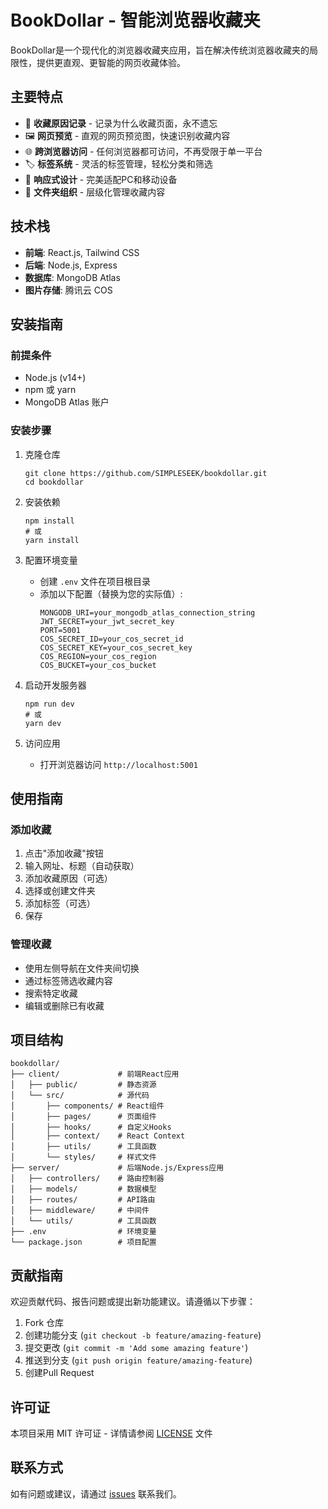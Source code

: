 # BookDollar - 智能浏览器收藏夹

BookDollar是一个现代化的浏览器收藏夹应用，旨在解决传统浏览器收藏夹的局限性，提供更直观、更智能的网页收藏体验。

## 主要特点

- 📝 **收藏原因记录** - 记录为什么收藏页面，永不遗忘
- 🖼️ **网页预览** - 直观的网页预览图，快速识别收藏内容
- 🌐 **跨浏览器访问** - 任何浏览器都可访问，不再受限于单一平台
- 🏷️ **标签系统** - 灵活的标签管理，轻松分类和筛选
- 📱 **响应式设计** - 完美适配PC和移动设备
- 📂 **文件夹组织** - 层级化管理收藏内容

## 技术栈

- **前端**: React.js, Tailwind CSS
- **后端**: Node.js, Express
- **数据库**: MongoDB Atlas
- **图片存储**: 腾讯云 COS

## 安装指南

### 前提条件

- Node.js (v14+)
- npm 或 yarn
- MongoDB Atlas 账户

### 安装步骤

1. 克隆仓库
   ```
   git clone https://github.com/SIMPLESEEK/bookdollar.git
   cd bookdollar
   ```

2. 安装依赖
   ```
   npm install
   # 或
   yarn install
   ```

3. 配置环境变量
   - 创建 `.env` 文件在项目根目录
   - 添加以下配置（替换为您的实际值）:
     ```
     MONGODB_URI=your_mongodb_atlas_connection_string
     JWT_SECRET=your_jwt_secret_key
     PORT=5001
     COS_SECRET_ID=your_cos_secret_id
     COS_SECRET_KEY=your_cos_secret_key
     COS_REGION=your_cos_region
     COS_BUCKET=your_cos_bucket
     ```

4. 启动开发服务器
   ```
   npm run dev
   # 或
   yarn dev
   ```

5. 访问应用
   - 打开浏览器访问 `http://localhost:5001`

## 使用指南

### 添加收藏

1. 点击"添加收藏"按钮
2. 输入网址、标题（自动获取）
3. 添加收藏原因（可选）
4. 选择或创建文件夹
5. 添加标签（可选）
6. 保存

### 管理收藏

- 使用左侧导航在文件夹间切换
- 通过标签筛选收藏内容
- 搜索特定收藏
- 编辑或删除已有收藏

## 项目结构

```
bookdollar/
├── client/             # 前端React应用
│   ├── public/         # 静态资源
│   └── src/            # 源代码
│       ├── components/ # React组件
│       ├── pages/      # 页面组件
│       ├── hooks/      # 自定义Hooks
│       ├── context/    # React Context
│       ├── utils/      # 工具函数
│       └── styles/     # 样式文件
├── server/             # 后端Node.js/Express应用
│   ├── controllers/    # 路由控制器
│   ├── models/         # 数据模型
│   ├── routes/         # API路由
│   ├── middleware/     # 中间件
│   └── utils/          # 工具函数
├── .env                # 环境变量
└── package.json        # 项目配置
```

## 贡献指南

欢迎贡献代码、报告问题或提出新功能建议。请遵循以下步骤：

1. Fork 仓库
2. 创建功能分支 (`git checkout -b feature/amazing-feature`)
3. 提交更改 (`git commit -m 'Add some amazing feature'`)
4. 推送到分支 (`git push origin feature/amazing-feature`)
5. 创建Pull Request

## 许可证

本项目采用 MIT 许可证 - 详情请参阅 [LICENSE](LICENSE) 文件

## 联系方式

如有问题或建议，请通过 [issues](https://github.com/SIMPLESEEK/bookdollar/issues) 联系我们。
